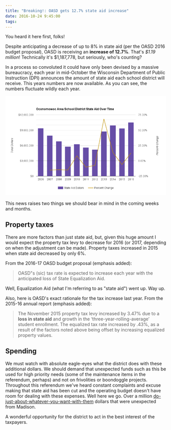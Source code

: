 ```yaml
---
title: "Breaking!: OASD gets 12.7% state aid increase"
date: 2016-10-24 9:45:00
tags:
---
```

You heard it here first, folks!

Despite anticipating a decrease of up to 8% in state aid (per the OASD 2016 budget proposal), OASD is receiving an **increase of 12.7%**. That's *$1.19 million*! Technically it's $1,187,778, but seriously, who's counting?

In a process so convoluted it could have only been devised by a massive bureaucracy, each year in mid-October the Wisconsin Department of Public Instruction (DPI) announces the amount of state aid each school district will receive. This years numbers are now available. As you can see, the numbers fluctuate wildly each year.

<img src="/images/oasd-state-aid-over-time.png" class="u-max-full-width" alt="State aid graphed over time" />

This news raises two things we should bear in mind in the coming weeks and months.

## Property taxes
There are more factors than just state aid, but, given this huge amount I would expect the property tax levy to decrease for 2016 (or 2017, depending on when the adjustment can be made). Property taxes increased in 2015 when state aid decreased by only 6%.

From the 2016-17 OASD budget proposal (emphasis added):
> OASD"s (sic) tax rate is expected to increase each year with the anticipated loss of State Equalization Aid.

Well, Equalization Aid (what I'm referring to as "state aid") went up. Way up.

Also, here is OASD's exact rationale for the tax increase last year. From the 2015-16 annual report (emphasis added): 
> The November 2015 property tax levy increased by 3.47% due to a **loss in state aid** and growth in the ‘three-year-rolling-average’ student enrollment. The equalized tax rate increased by .43%, as a result of the factors noted above being offset by increasing equalized property values.

## Spending
We must watch with absolute eagle-eyes what the district does with these additional dollars. We should demand that unexpected funds such as this be used for high priority needs (some of the maintenance items in the referendum, perhaps) and not on frivolities or boondoggle projects. Throughout this referendum we've heard constant complaints and excuse making that state aid has been cut and the operating budget doesn't have room for dealing with these expenses. Well here we go. Over a million [do-just-about-whatever-you-want-with-them](http://dpi.wi.gov/sfs/statistical/basic-facts/section-f "Wisconsin DPI Website") dollars that were unexpected from Madison. 

A wonderful opportunity for the district to act in the best interest of the taxpayers.